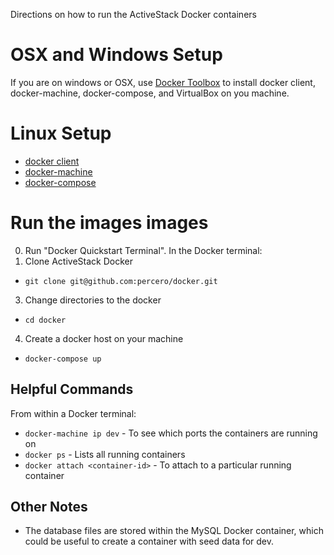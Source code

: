 Directions on how to run the ActiveStack Docker containers

# OSX and Windows Setup
 If you are on windows or OSX, use [Docker Toolbox](https://www.docker.com/toolbox) to install docker client, docker-machine, docker-compose, and VirtualBox on you machine.

# Linux Setup
 * [docker client](https://docs.docker.com/installation)
 * [docker-machine](https://docs.docker.com/machine/install-machine)
 * [docker-compose](https://docs.docker.com/compose/install)

# Run the images images
0. Run "Docker Quickstart Terminal".  In the Docker terminal:
2. Clone ActiveStack Docker
 * `git clone git@github.com:percero/docker.git`
3. Change directories to the docker
 * `cd docker`
4. Create a docker host on your machine
 * `docker-compose up`

## Helpful Commands
From within a Docker terminal:
* `docker-machine ip dev` - To see which ports the containers are running on
* `docker ps` - Lists all running containers
* `docker attach <container-id>` - To attach to a particular running container

## Other Notes
* The database files are stored within the MySQL Docker container, which could be useful to create a container with seed data for dev.

